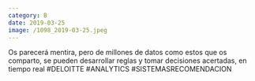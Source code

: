 ```yaml
--- 
category: B 
date: 2019-03-25 
image: /1098_2019-03-25.jpeg 
--- 
```


Os parecerá mentira, pero de millones de datos como estos que os comparto, se pueden desarrollar reglas y tomar decisiones acertadas, en tiempo real #DELOITTE #ANALYTICS #SISTEMASRECOMENDACION